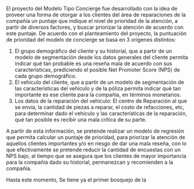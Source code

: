El proyecto del Modelo Tipo Concierge fue desarrollado con la idea de proveer una forma de otorgar a los clientes del área de reparaciones de la compañía un puntaje que indique el nivel de prioridad de la atención, a partir de diversos factores, y buscar priorizar la atención de acuerdo con este puntaje. De acuerdo con el planteamiento del proyecto, la puntuación de prioridad del modelo de concierge se basa en 3 origenes distintos:

1. El grupo demográfico del cliente y su historial, que a partir de un modelo de segmentación desde los datos generales del cliente permita indicar qué tan probable es una reseña mala de acuerdo con sus características, prediciendo el posible Net Promoter Score (NPS) de cada grupo demográfico.
2. El vehículo del cliente, que a partir de un modelo de segmentación de las características del vehículo y de la póliza permita indicar qué tan importante es ese cliente para la compañía, en términos monetarios.
3. Los datos de la reparación del vehículo: El centro de Reparación al que se envía, la cantidad de piezas a reparar, el costo de refacciones, etc, para determinar dado el vehículo y las características de la reparación, qué tan posible es recibir una mala crítica de su parte.

A partir de esta información, se pretende realizar un modelo de regresión que permita calcular un puntaje de prioridad, para priorizar la atención de aquellos clientes importantes y/o en riesgo de dar una mala reseña, con lo que efectivamente se pretende reducir la cantidad de encuestas con un NPS bajo, al tiempo que se asegura que los clientes de mayor importancia para la compañía dado su historial, permanezcan y recomienden a la compañía.

Hasta este momento, Se tiene ya el primer bosquejo de la 


